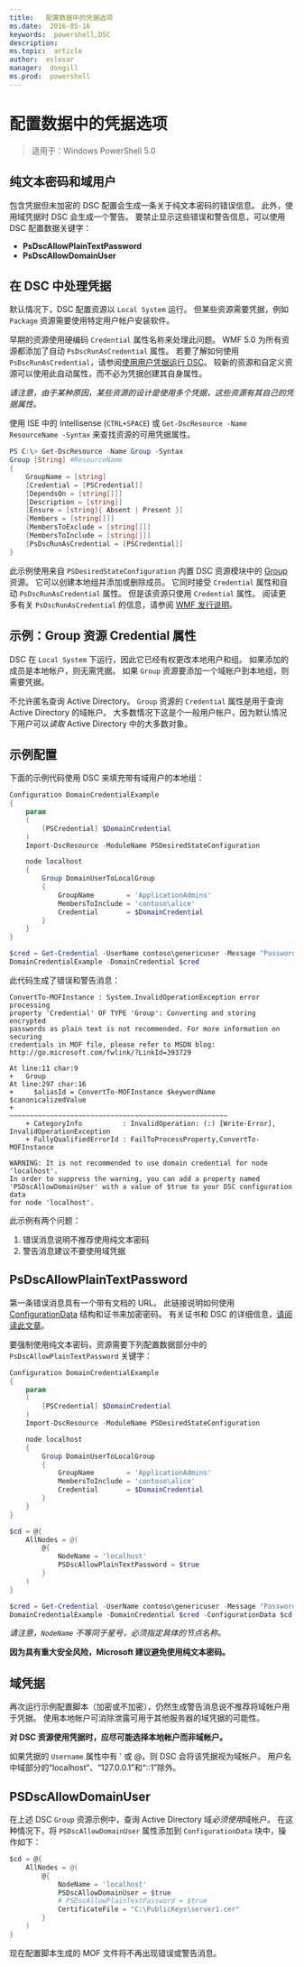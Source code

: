 ```yaml
---
title:   配置数据中的凭据选项
ms.date:  2016-05-16
keywords:  powershell,DSC
description:  
ms.topic:  article
author:  eslesar
manager:  dongill
ms.prod:  powershell
---
```


# 配置数据中的凭据选项
>适用于：Windows PowerShell 5.0

## 纯文本密码和域用户

包含凭据但未加密的 DSC 配置会生成一条关于纯文本密码的错误信息。
此外，使用域凭据时 DSC 会生成一个警告。
要禁止显示这些错误和警告信息，可以使用 DSC 配置数据关键字：
* **PsDscAllowPlainTextPassword**
* **PsDscAllowDomainUser**

## 在 DSC 中处理凭据

默认情况下，DSC 配置资源以 `Local System` 运行。
但某些资源需要凭据，例如 `Package` 资源需要使用特定用户帐户安装软件。

早期的资源使用硬编码 `Credential` 属性名称来处理此问题。
WMF 5.0 为所有资源都添加了自动 `PsDscRunAsCredential` 属性。 若要了解如何使用 `PsDscRunAsCredential`，请参阅[使用用户凭据运行 DSC](runAsUser.md)。
较新的资源和自定义资源可以使用此自动属性，而不必为凭据创建其自身属性。

*请注意，由于某种原因，某些资源的设计是使用多个凭据，这些资源有其自己的凭据属性。*

使用 ISE 中的 Intellisense (`CTRL+SPACE`) 或 `Get-DscResource -Name ResourceName -Syntax` 来查找资源的可用凭据属性。

```PowerShell
PS C:\> Get-DscResource -Name Group -Syntax
Group [String] #ResourceName
{
    GroupName = [string]
    [Credential = [PSCredential]]
    [DependsOn = [string[]]]
    [Description = [string]]
    [Ensure = [string]{ Absent | Present }]
    [Members = [string[]]]
    [MembersToExclude = [string[]]]
    [MembersToInclude = [string[]]]
    [PsDscRunAsCredential = [PSCredential]]
}
```

此示例使用来自 `PSDesiredStateConfiguration` 内置 DSC 资源模块中的 [Group](https://msdn.microsoft.com/en-us/powershell/dsc/groupresource) 资源。
它可以创建本地组并添加或删除成员。
它同时接受 `Credential` 属性和自动 `PsDscRunAsCredential` 属性。
但是该资源只使用 `Credential` 属性。
阅读更多有关 `PsDscRunAsCredential` 的信息，请参阅 [WMF 发行说明](https://msdn.microsoft.com/en-us/powershell/wmf/dsc_runas)。

## 示例：Group 资源 Credential 属性

DSC 在 `Local System` 下运行，因此它已经有权更改本地用户和组。
如果添加的成员是本地帐户，则无需凭据。
如果 `Group` 资源要添加一个域帐户到本地组，则需要凭据。

不允许匿名查询 Active Directory。
`Group` 资源的 `Credential` 属性是用于查询 Active Directory 的域帐户。
大多数情况下这是个一般用户帐户，因为默认情况下用户可以*读取* Active Directory 中的大多数对象。

## 示例配置

下面的示例代码使用 DSC 来填充带有域用户的本地组：

```PowerShell
Configuration DomainCredentialExample
{
    param
    (
        [PSCredential] $DomainCredential
    )
    Import-DscResource -ModuleName PSDesiredStateConfiguration

    node localhost
    {
        Group DomainUserToLocalGroup
        {
            GroupName        = 'ApplicationAdmins'
            MembersToInclude = 'contoso\alice'
            Credential       = $DomainCredential
        }
    }
}

$cred = Get-Credential -UserName contoso\genericuser -Message "Password please"
DomainCredentialExample -DomainCredential $cred
```

此代码生成了错误和警告消息：

```
ConvertTo-MOFInstance : System.InvalidOperationException error processing
property 'Credential' OF TYPE 'Group': Converting and storing encrypted
passwords as plain text is not recommended. For more information on securing
credentials in MOF file, please refer to MSDN blog:
http://go.microsoft.com/fwlink/?LinkId=393729

At line:11 char:9
+   Group
At line:297 char:16
+     $aliasId = ConvertTo-MOFInstance $keywordName $canonicalizedValue
+                ~~~~~~~~~~~~~~~~~~~~~~~~~~~~~~~~~~~~~~~~~~~~~~~~~~~~~~
    + CategoryInfo          : InvalidOperation: (:) [Write-Error], InvalidOperationException
    + FullyQualifiedErrorId : FailToProcessProperty,ConvertTo-MOFInstance

WARNING: It is not recommended to use domain credential for node 'localhost'.
In order to suppress the warning, you can add a property named
'PSDscAllowDomainUser' with a value of $true to your DSC configuration data
for node 'localhost'.
```

此示例有两个问题：
1.  错误消息说明不推荐使用纯文本密码
2.  警告消息建议不要使用域凭据

## PsDscAllowPlainTextPassword

第一条错误消息具有一个带有文档的 URL。
此链接说明如何使用 [ConfigurationData](https://msdn.microsoft.com/en-us/powershell/dsc/configdata) 结构和证书来加密密码。
有关证书和 DSC 的详细信息，[请阅读此文章](http://aka.ms/certs4dsc)。

要强制使用纯文本密码，资源需要下列配置数据部分中的 `PsDscAllowPlainTextPassword` 关键字：

```PowerShell
Configuration DomainCredentialExample
{
    param
    (
        [PSCredential] $DomainCredential
    )
    Import-DscResource -ModuleName PSDesiredStateConfiguration

    node localhost
    {
        Group DomainUserToLocalGroup
        {
            GroupName        = 'ApplicationAdmins'
            MembersToInclude = 'contoso\alice'
            Credential       = $DomainCredential
        }
    }
}

$cd = @{
    AllNodes = @(
        @{
            NodeName = 'localhost'
            PSDscAllowPlainTextPassword = $true
        }
    )
}

$cred = Get-Credential -UserName contoso\genericuser -Message "Password please"
DomainCredentialExample -DomainCredential $cred -ConfigurationData $cd
```

*请注意，`NodeName` 不等同于星号，必须指定具体的节点名称。*

**因为具有重大安全风险，Microsoft 建议避免使用纯文本密码。**

## 域凭据

再次运行示例配置脚本（加密或不加密），仍然生成警告消息说不推荐将域帐户用于凭据。
使用本地帐户可消除泄露可用于其他服务器的域凭据的可能性。

**对 DSC 资源使用凭据时，应尽可能选择本地帐户而非域帐户。**

如果凭据的 `Username` 属性中有 \' 或 @，则 DSC 会将该凭据视为域帐户。
用户名中域部分的“localhost”、“127.0.0.1”和“::1”除外。

## PSDscAllowDomainUser

在上述 DSC `Group` 资源示例中，查询 Active Directory 域*必须使用*域帐户。
在这种情况下，将 `PSDscAllowDomainUser` 属性添加到 `ConfigurationData` 块中，操作如下：

```PowerShell
$cd = @{
    AllNodes = @(
        @{
            NodeName = 'localhost'
            PSDscAllowDomainUser = $true
            # PSDscAllowPlainTextPassword = $true
            CertificateFile = "C:\PublicKeys\server1.cer"
        }
    )
}
```

现在配置脚本生成的 MOF 文件将不再出现错误或警告消息。



<!--HONumber=May16_HO3-->


